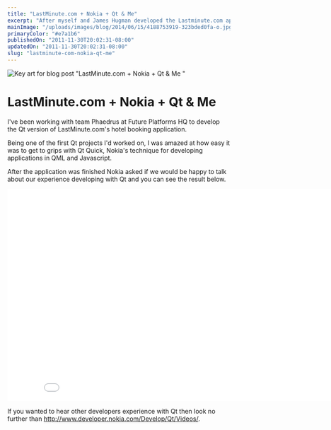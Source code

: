 ```yaml
---
title: "LastMinute.com + Nokia + Qt & Me"
excerpt: "After myself and James Hugman developed the Lastminute.com app for the Nokia Symbian platform we were invited to talk about our experience with Nokia."
mainImage: "/uploads/images/blog/2014/06/15/4188753919-323bded0fa-o.jpg"
primaryColor: "#e7a1b6"
publishedOn: "2011-11-30T20:02:31-08:00"
updatedOn: "2011-11-30T20:02:31-08:00"
slug: "lastminute-com-nokia-qt-me"
---
```

![Key art for blog post "LastMinute.com + Nokia + Qt & Me "](/uploads/images/blog/2014/06/15/4188753919-323bded0fa-o.jpg)

# LastMinute.com + Nokia + Qt & Me 

I've been working with team Phaedrus at Future Platforms HQ to develop the Qt version of LastMinute.com's hotel booking application. 

Being one of the first Qt projects I'd worked on, I was amazed at how easy it was to get to grips with Qt Quick, Nokia's technique for developing applications in QML and Javascript. 

After the application was finished Nokia asked if we would be happy to talk about our experience developing with Qt and you can see the result below. 

<div class="embed">
<iframe width="853" height="480" src="//www.youtube.com/embed/57400bATtos" frameborder="0" allowfullscreen></iframe></div>

If you wanted to hear other developers experience with Qt then look no further than <http://www.developer.nokia.com/Develop/Qt/Videos/>.


